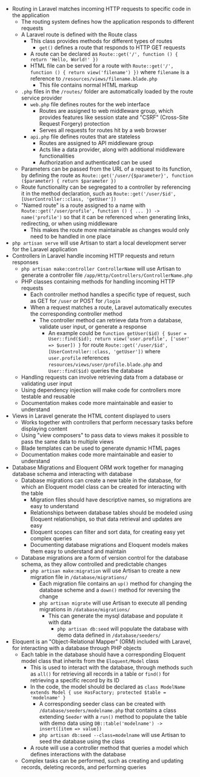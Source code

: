 - Routing in Laravel matches incoming HTTP requests to specific code in the application
  - The routing system defines how the application responds to different requests
  - A Laravel route is defined with the Route class
    - This class provides methods for different types of routes
      - `get()` defines a route that responds to HTTP GET requests
    - A route can be declared as `Route::get('/', function () { return 'Hello, World!' })`
    - HTML file can be served for a route with `Route::get('/', function () { return view('filename') })` where `filename` is a reference to `/resources/views/filename.blade.php`
      - This file contains normal HTML markup
  - `.php` files in the `/routes/` folder are automatically loaded by the route service provider
    - `web.php` file defines routes for the web interface
      - Routes are assigned to web middleware group, which provides features like session state and "CSRF" (Cross-Site Request Forgery) protection
      - Serves all requests for routes hit by a web browser
    - `api.php` file defines routes that are stateless
      - Routes are assigned to API middleware group
      - Acts like a data provider, along with additional middleware functionalities
      - Authorization and authenticated can be used
  - Parameters can be passed from the URL of a request to its function, by defining the route as `Route::get('/user/{$parameter}', function ($parameter) { return $parameter })`
  - Route functionality can be segregated to a controller by referencing it in the method declaration, such as `Route::get('/user/$id', [UserController::class, 'getUser'])`
  - "Named route" is a route assigned to a name with `Route::get('/user/profile', function () { ... }) -> name('profile')` so that it can be referenced when generating links, redirecting, or when using middleware
    - This makes the route more maintainable as changes would only need to be handled in one place
- `php artisan serve` will use Artisan to start a local development server for the Laravel application
- Controllers in Laravel handle incoming HTTP requests and return responses
  - `php artisan make:controller ControllerName` will use Artisan to generate a controller file `/app/Http/Controllers/ControllerName.php`
  - PHP classes containing methods for handling incoming HTTP requests
    - Each controller method handles a specific type of request, such as GET for `/user` or POST for `/login`
    - When a request matches a route, Laravel automatically executes the corresponding controller method
      - The controller method can retrieve data from a database, validate user input, or generate a response
        - An example could be `function getUser($id) { $user = User::find($id); return view('user.profile', ['user' => $user]) }` for route `Route::get('/user/$id', [UserController::class, 'getUser'])` where `user.profile` references `resources/views/user/profile.blade.php` and `User::find($id)` queries the database
  - Handling requests can involve retrieving data from a database or validating user input
  - Using dependency injection will make code for controllers more testable and reusable
  - Documentation makes code more maintainable and easier to understand
- Views in Laravel generate the HTML content displayed to users
  - Works together with controllers that perform necessary tasks before displaying content
  - Using "view composers" to pass data to views makes it possible to pass the same data to multiple views
  - Blade templates can be used to generate dynamic HTML pages
  - Documentation makes code more maintainable and easier to understand
- Database Migrations and Eloquent ORM work together for managing database schema and interacting with database
  - Database migrations can create a new table in the database, for which an Eloquent model class can be created for interacting with the table
    - Migration files should have descriptive names, so migrations are easy to understand
    - Relationships between database tables should be modeled using Eloquent relationships, so that data retrieval and updates are easy
    - Eloquent scopes can filter and sort data, for creating easy yet complex queries
    - Documenting database migrations and Eloquent models makes them easy to understand and maintain
  - Database migrations are a form of version control for the database schema, as they allow controlled and predictable changes
    - `php artisan make:migration` will use Artisan to create a new migration file in `/database/migrations/`
      - Each migration file contains an `up()` method for changing the database scheme and a `down()` method for reversing the change
      - `php artisan migrate` will use Artisan to execute all pending migrations in `/database/migrations/`
        - This can generate the mysql database and populate it with data
          - `php artisan db:seed` will populate the database with demo data defined in `/database/seeders/`
- Eloquent is an "Object-Relational Mapper" (ORM) included with Laravel, for interacting with a database through PHP objects
  - Each table in the database should have a corresponding Eloquent model class that inherits from the `Eloquent/Model` class
    - This is used to interact with the database, through methods such as `all()` for retrieving all records in a table or `find()` for retrieving a specific record by its ID
    - In the code, the model should be declared as `class ModelName extends Model { use HasFactory; protected $table = 'modelname' }`
      - A corresponding seeder class can be created with `/database/seeders/modelname.php` that contains a class extending `Seeder` with a `run()` method to populate the table with demo data using `DB::table('modelname') -> insert([item => value])`
      - `php artisan db:seed --class=modelname` will use Artisan to seed the database using the class
    - A route will use a controller method that queries a model which defines interactions with the database
  - Complex tasks can be performed, such as creating and updating records, deleting records, and performing queries
